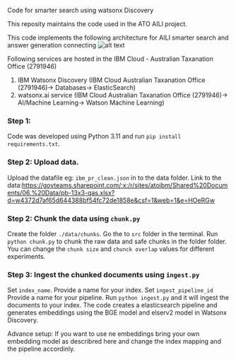Code for smarter search using watsonx Discovery

This reposity maintains the code used in the ATO AILI project.

This code implements the following architecture for AILI smarter search and answer generation connecting
![alt text](https://github.com/kamango/CE-AILI/AILI_architecture.png?raw=true)

Following services are hosted in the IBM Cloud - Australian Taxanation Office (2791946)
1. IBM Watsonx Discovery (IBM Cloud Australian Taxanation Office (2791946)-> Databases-> ElasticSearch) 
2. watsonx.ai service (IBM Cloud Australian Taxanation Office (2791946)-> AI/Machine Learning-> Watson Machine Learning) 

### Step 1:
Code was developed using Python 3.11 and run  `pip install requirements.txt`. 

### Step 2: Upload data. 

Upload the datafile eg: `ibm_pr_clean.json` in to the data folder. Link to the data:<https://govteams.sharepoint.com/:x:/r/sites/atoibm/Shared%20Documents/06.%20Data/pb-13x3-qas.xlsx?d=w4372d7af65d644388bf54fc72de1858e&csf=1&web=1&e=HOeRGw>

### Step 2: Chunk the data using `chunk.py`

Create the folder `./data/chunks`.
Go the to `src` folder in the terminal.
Run `python chunk.py` to chunk the raw data and safe chunks in the folder folder.  
You can change the `chunk size` and `chunck overlap` values for different experiments. 

### Step 3: Ingest the chunked documents using `ingest.py`
Set `index_name`. Provide a name for your index.
Set `ingest_pipeline_id` Provide a name for your pipeline.
Run `python ingest.py` and it will ingest the documents to your index. The code creates a elasticsearch pipeline and generates embeddings using the BGE model and elserv2 model in Watsonx Discovery. 

Advance setup: If you want to use ne embeddings bring your own embedding model as describred here <byom doc link> and change the index mapping and the pipeline accordinly. 

